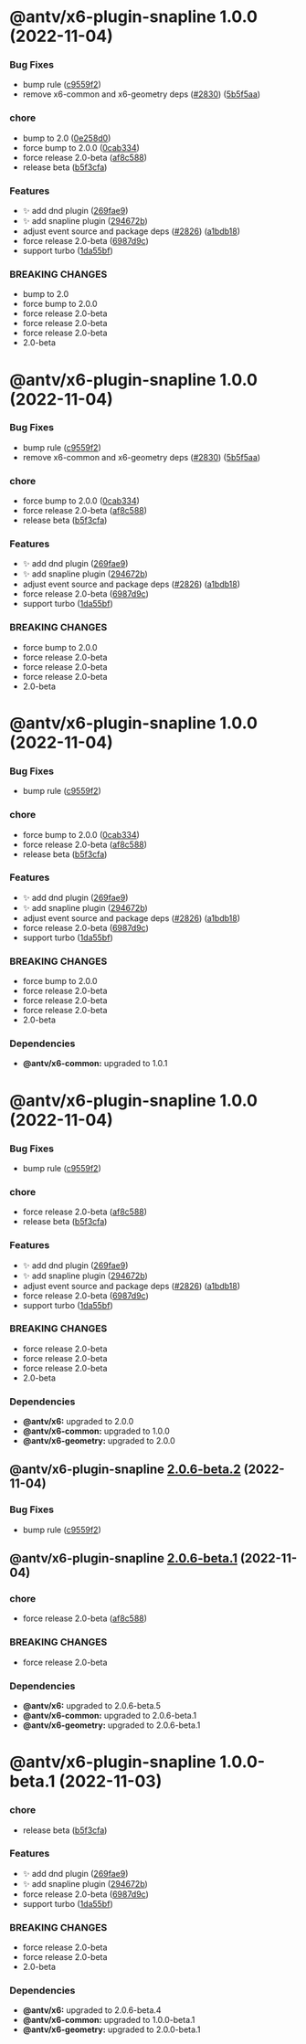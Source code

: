 # @antv/x6-plugin-snapline 1.0.0 (2022-11-04)


### Bug Fixes

* bump rule ([c9559f2](https://github.com/antvis/x6/commit/c9559f2f30790857ff066be7d0ce99ed8933e20c))
* remove x6-common and x6-geometry deps ([#2830](https://github.com/antvis/x6/issues/2830)) ([5b5f5aa](https://github.com/antvis/x6/commit/5b5f5aa7ea6fded1b15abc79b9b5a5e2281b3ab9))


### chore

* bump to 2.0 ([0e258d0](https://github.com/antvis/x6/commit/0e258d0704b444103410a565fe033dae76426ad4))
* force bump to 2.0.0 ([0cab334](https://github.com/antvis/x6/commit/0cab334e4b72a4df33a371c37dfbeff8dc0ae231))
* force release 2.0-beta ([af8c588](https://github.com/antvis/x6/commit/af8c5887b3de721f125da6d71e40c3ec76d0f660))
* release beta ([b5f3cfa](https://github.com/antvis/x6/commit/b5f3cfa2042f5196a995a38a8f41f140cabdce57))


### Features

* ✨ add dnd plugin ([269fae9](https://github.com/antvis/x6/commit/269fae9e5eeb969c6a7884373aa3a32002c064e6))
* ✨ add snapline plugin ([294672b](https://github.com/antvis/x6/commit/294672b3066b15ab834ce2a3172facc49004c950))
* adjust event source and package deps ([#2826](https://github.com/antvis/x6/issues/2826)) ([a1bdb18](https://github.com/antvis/x6/commit/a1bdb18b1d1e1967e8e27862fed2e4fe8787a8cb))
* force release 2.0-beta ([6987d9c](https://github.com/antvis/x6/commit/6987d9ce64454cd76f697d33f96715dbdf56524a))
* support turbo ([1da55bf](https://github.com/antvis/x6/commit/1da55bfda73edaa96515998b5766e9ed5f241ee9))


### BREAKING CHANGES

* bump to 2.0
* force bump to 2.0.0
* force release 2.0-beta
* force release 2.0-beta
* force release 2.0-beta
* 2.0-beta

# @antv/x6-plugin-snapline 1.0.0 (2022-11-04)


### Bug Fixes

* bump rule ([c9559f2](https://github.com/antvis/x6/commit/c9559f2f30790857ff066be7d0ce99ed8933e20c))
* remove x6-common and x6-geometry deps ([#2830](https://github.com/antvis/x6/issues/2830)) ([5b5f5aa](https://github.com/antvis/x6/commit/5b5f5aa7ea6fded1b15abc79b9b5a5e2281b3ab9))


### chore

* force bump to 2.0.0 ([0cab334](https://github.com/antvis/x6/commit/0cab334e4b72a4df33a371c37dfbeff8dc0ae231))
* force release 2.0-beta ([af8c588](https://github.com/antvis/x6/commit/af8c5887b3de721f125da6d71e40c3ec76d0f660))
* release beta ([b5f3cfa](https://github.com/antvis/x6/commit/b5f3cfa2042f5196a995a38a8f41f140cabdce57))


### Features

* ✨ add dnd plugin ([269fae9](https://github.com/antvis/x6/commit/269fae9e5eeb969c6a7884373aa3a32002c064e6))
* ✨ add snapline plugin ([294672b](https://github.com/antvis/x6/commit/294672b3066b15ab834ce2a3172facc49004c950))
* adjust event source and package deps ([#2826](https://github.com/antvis/x6/issues/2826)) ([a1bdb18](https://github.com/antvis/x6/commit/a1bdb18b1d1e1967e8e27862fed2e4fe8787a8cb))
* force release 2.0-beta ([6987d9c](https://github.com/antvis/x6/commit/6987d9ce64454cd76f697d33f96715dbdf56524a))
* support turbo ([1da55bf](https://github.com/antvis/x6/commit/1da55bfda73edaa96515998b5766e9ed5f241ee9))


### BREAKING CHANGES

* force bump to 2.0.0
* force release 2.0-beta
* force release 2.0-beta
* force release 2.0-beta
* 2.0-beta

# @antv/x6-plugin-snapline 1.0.0 (2022-11-04)


### Bug Fixes

* bump rule ([c9559f2](https://github.com/antvis/x6/commit/c9559f2f30790857ff066be7d0ce99ed8933e20c))


### chore

* force bump to 2.0.0 ([0cab334](https://github.com/antvis/x6/commit/0cab334e4b72a4df33a371c37dfbeff8dc0ae231))
* force release 2.0-beta ([af8c588](https://github.com/antvis/x6/commit/af8c5887b3de721f125da6d71e40c3ec76d0f660))
* release beta ([b5f3cfa](https://github.com/antvis/x6/commit/b5f3cfa2042f5196a995a38a8f41f140cabdce57))


### Features

* ✨ add dnd plugin ([269fae9](https://github.com/antvis/x6/commit/269fae9e5eeb969c6a7884373aa3a32002c064e6))
* ✨ add snapline plugin ([294672b](https://github.com/antvis/x6/commit/294672b3066b15ab834ce2a3172facc49004c950))
* adjust event source and package deps ([#2826](https://github.com/antvis/x6/issues/2826)) ([a1bdb18](https://github.com/antvis/x6/commit/a1bdb18b1d1e1967e8e27862fed2e4fe8787a8cb))
* force release 2.0-beta ([6987d9c](https://github.com/antvis/x6/commit/6987d9ce64454cd76f697d33f96715dbdf56524a))
* support turbo ([1da55bf](https://github.com/antvis/x6/commit/1da55bfda73edaa96515998b5766e9ed5f241ee9))


### BREAKING CHANGES

* force bump to 2.0.0
* force release 2.0-beta
* force release 2.0-beta
* force release 2.0-beta
* 2.0-beta





### Dependencies

* **@antv/x6-common:** upgraded to 1.0.1

# @antv/x6-plugin-snapline 1.0.0 (2022-11-04)


### Bug Fixes

* bump rule ([c9559f2](https://github.com/antvis/x6/commit/c9559f2f30790857ff066be7d0ce99ed8933e20c))


### chore

* force release 2.0-beta ([af8c588](https://github.com/antvis/x6/commit/af8c5887b3de721f125da6d71e40c3ec76d0f660))
* release beta ([b5f3cfa](https://github.com/antvis/x6/commit/b5f3cfa2042f5196a995a38a8f41f140cabdce57))


### Features

* ✨ add dnd plugin ([269fae9](https://github.com/antvis/x6/commit/269fae9e5eeb969c6a7884373aa3a32002c064e6))
* ✨ add snapline plugin ([294672b](https://github.com/antvis/x6/commit/294672b3066b15ab834ce2a3172facc49004c950))
* adjust event source and package deps ([#2826](https://github.com/antvis/x6/issues/2826)) ([a1bdb18](https://github.com/antvis/x6/commit/a1bdb18b1d1e1967e8e27862fed2e4fe8787a8cb))
* force release 2.0-beta ([6987d9c](https://github.com/antvis/x6/commit/6987d9ce64454cd76f697d33f96715dbdf56524a))
* support turbo ([1da55bf](https://github.com/antvis/x6/commit/1da55bfda73edaa96515998b5766e9ed5f241ee9))


### BREAKING CHANGES

* force release 2.0-beta
* force release 2.0-beta
* force release 2.0-beta
* 2.0-beta





### Dependencies

* **@antv/x6:** upgraded to 2.0.0
* **@antv/x6-common:** upgraded to 1.0.0
* **@antv/x6-geometry:** upgraded to 2.0.0

## @antv/x6-plugin-snapline [2.0.6-beta.2](https://github.com/antvis/x6/compare/@antv/x6-plugin-snapline@2.0.6-beta.1...@antv/x6-plugin-snapline@2.0.6-beta.2) (2022-11-04)


### Bug Fixes

* bump rule ([c9559f2](https://github.com/antvis/x6/commit/c9559f2f30790857ff066be7d0ce99ed8933e20c))

## @antv/x6-plugin-snapline [2.0.6-beta.1](https://github.com/antvis/x6/compare/@antv/x6-plugin-snapline@1.0.0-beta.1...@antv/x6-plugin-snapline@2.0.6-beta.1) (2022-11-04)


### chore

* force release 2.0-beta ([af8c588](https://github.com/antvis/x6/commit/af8c5887b3de721f125da6d71e40c3ec76d0f660))


### BREAKING CHANGES

* force release 2.0-beta





### Dependencies

* **@antv/x6:** upgraded to 2.0.6-beta.5
* **@antv/x6-common:** upgraded to 2.0.6-beta.1
* **@antv/x6-geometry:** upgraded to 2.0.6-beta.1

# @antv/x6-plugin-snapline 1.0.0-beta.1 (2022-11-03)


### chore

* release beta ([b5f3cfa](https://github.com/antvis/x6/commit/b5f3cfa2042f5196a995a38a8f41f140cabdce57))


### Features

* ✨ add dnd plugin ([269fae9](https://github.com/antvis/x6/commit/269fae9e5eeb969c6a7884373aa3a32002c064e6))
* ✨ add snapline plugin ([294672b](https://github.com/antvis/x6/commit/294672b3066b15ab834ce2a3172facc49004c950))
* force release 2.0-beta ([6987d9c](https://github.com/antvis/x6/commit/6987d9ce64454cd76f697d33f96715dbdf56524a))
* support turbo ([1da55bf](https://github.com/antvis/x6/commit/1da55bfda73edaa96515998b5766e9ed5f241ee9))


### BREAKING CHANGES

* force release 2.0-beta
* force release 2.0-beta
* 2.0-beta





### Dependencies

* **@antv/x6:** upgraded to 2.0.6-beta.4
* **@antv/x6-common:** upgraded to 1.0.0-beta.1
* **@antv/x6-geometry:** upgraded to 2.0.0-beta.1
